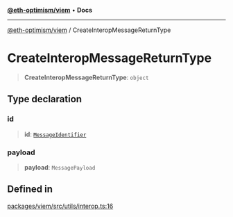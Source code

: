 [**@eth-optimism/viem**](../README.md) • **Docs**

***

[@eth-optimism/viem](../README.md) / CreateInteropMessageReturnType

# CreateInteropMessageReturnType

> **CreateInteropMessageReturnType**: `object`

## Type declaration

### id

> **id**: [`MessageIdentifier`](MessageIdentifier.md)

### payload

> **payload**: `MessagePayload`

## Defined in

[packages/viem/src/utils/interop.ts:16](https://github.com/ethereum-optimism/ecosystem/blob/13a9597363979821622ee318a8281c7048f1a00b/packages/viem/src/utils/interop.ts#L16)
